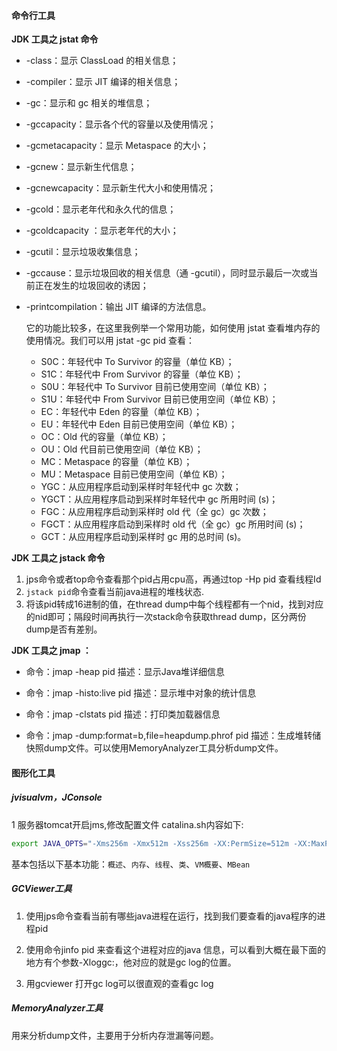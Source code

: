 #### 命令行工具

**JDK 工具之 jstat 命令**

- -class：显示 ClassLoad      的相关信息；

- -compiler：显示 JIT      编译的相关信息；

- -gc：显示和 gc 相关的堆信息；

- -gccapacity：显示各个代的容量以及使用情况；

- -gcmetacapacity：显示      Metaspace 的大小；

- -gcnew：显示新生代信息；

- -gcnewcapacity：显示新生代大小和使用情况；

- -gcold：显示老年代和永久代的信息；

- -gcoldcapacity      ：显示老年代的大小；

- -gcutil：显示垃圾收集信息；

- -gccause：显示垃圾回收的相关信息（通      -gcutil），同时显示最后一次或当前正在发生的垃圾回收的诱因；

- -printcompilation：输出      JIT 编译的方法信息。

  它的功能比较多，在这里我例举一个常用功能，如何使用 jstat 查看堆内存的使用情况。我们可以用 jstat -gc pid 查看：

  - S0C：年轻代中 To Survivor      的容量（单位 KB）；
  - S1C：年轻代中 From Survivor      的容量（单位 KB）；
  - S0U：年轻代中 To Survivor      目前已使用空间（单位 KB）；
  - S1U：年轻代中 From Survivor      目前已使用空间（单位 KB）；
  - EC：年轻代中 Eden 的容量（单位      KB）；
  - EU：年轻代中 Eden 目前已使用空间（单位      KB）；
  - OC：Old 代的容量（单位 KB）；
  - OU：Old 代目前已使用空间（单位 KB）；
  - MC：Metaspace 的容量（单位      KB）；
  - MU：Metaspace 目前已使用空间（单位      KB）；
  - YGC：从应用程序启动到采样时年轻代中 gc      次数；
  - YGCT：从应用程序启动到采样时年轻代中 gc      所用时间 (s)；
  - FGC：从应用程序启动到采样时 old 代（全      gc）gc 次数；
  - FGCT：从应用程序启动到采样时 old      代（全 gc）gc 所用时间 (s)；
  - GCT：从应用程序启动到采样时 gc      用的总时间 (s)。

**JDK 工具之 jstack 命令**

1. jps命令或者top命令查看那个pid占用cpu高，再通过top -Hp pid 查看线程Id
2. `jstack pid`命令查看当前java进程的堆栈状态.
3. 将该pid转成16进制的值，在thread dump中每个线程都有一个nid，找到对应的nid即可；隔段时间再执行一次stack命令获取thread dump，区分两份dump是否有差别。

**JDK 工具之 jmap ：**

- 命令：jmap -heap pid
  描述：显示Java堆详细信息
- 命令：jmap -histo:live pid
  描述：显示堆中对象的统计信息
- 命令：jmap -clstats pid
  描述：打印类加载器信息

- 命令：jmap -dump:format=b,file=heapdump.phrof pid
  描述：生成堆转储快照dump文件。可以使用MemoryAnalyzer工具分析dump文件。

#### 图形化工具

##### jvisualvm，JConsole 

1 服务器tomcat开启jms,修改配置文件 catalina.sh内容如下:

```sh
export JAVA_OPTS="-Xms256m -Xmx512m -Xss256m -XX:PermSize=512m -XX:MaxPermSize=1024m  -Djava.rmi.server.hostname=136.64.45.24 -Dcom.sun.management.jmxremote.port=9315 -Dcom.sun.management.jmxremote.ssl=false -Dcom.sun.management.jmxremote.authenticate=false"
```

基本包括以下基本功能：`概述`、`内存`、`线程`、`类`、`VM概要`、`MBean`

##### GCViewer工具

1. 使用jps命令查看当前有哪些java进程在运行，找到我们要查看的java程序的进程pid

2. 使用命令jinfo pid 来查看这个进程对应的java 信息，可以看到大概在最下面的地方有个参数-Xloggc:，他对应的就是gc log的位置。

3. 用gcviewer 打开gc log可以很直观的查看gc log

##### MemoryAnalyzer工具

用来分析dump文件，主要用于分析内存泄漏等问题。